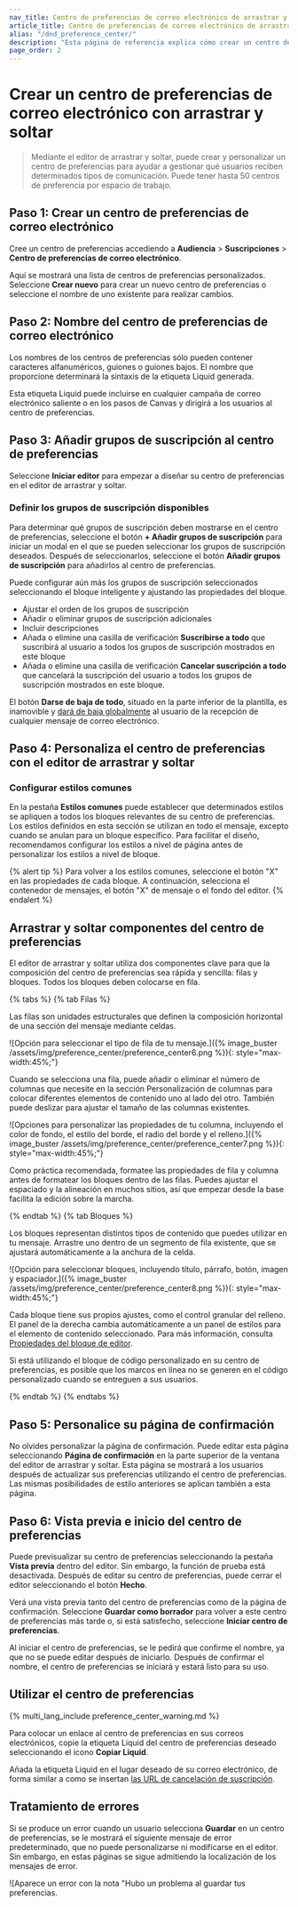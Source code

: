 ```yaml
---
nav_title: Centro de preferencias de correo electrónico de arrastrar y soltar
article_title: Centro de preferencias de correo electrónico de arrastrar y soltar
alias: "/dnd_preference_center/"
description: "Esta página de referencia explica cómo crear un centro de preferencias de correo electrónico con el editor de arrastrar y soltar."
page_order: 2
---
```


# Crear un centro de preferencias de correo electrónico con arrastrar y soltar

> Mediante el editor de arrastrar y soltar, puede crear y personalizar un centro de preferencias para ayudar a gestionar qué usuarios reciben determinados tipos de comunicación. Puede tener hasta 50 centros de preferencia por espacio de trabajo.



## Paso 1: Crear un centro de preferencias de correo electrónico

Cree un centro de preferencias accediendo a **Audiencia** > **Suscripciones** > **Centro de preferencias de correo electrónico**.

Aquí se mostrará una lista de centros de preferencias personalizados. Seleccione **Crear nuevo** para crear un nuevo centro de preferencias o seleccione el nombre de uno existente para realizar cambios.



## Paso 2: Nombre del centro de preferencias de correo electrónico

Los nombres de los centros de preferencias sólo pueden contener caracteres alfanuméricos, guiones o guiones bajos. El nombre que proporcione determinará la sintaxis de la etiqueta Liquid generada. 

Esta etiqueta Liquid puede incluirse en cualquier campaña de correo electrónico saliente o en los pasos de Canvas y dirigirá a los usuarios al centro de preferencias.



## Paso 3: Añadir grupos de suscripción al centro de preferencias

Seleccione **Iniciar editor** para empezar a diseñar su centro de preferencias en el editor de arrastrar y soltar.

### Definir los grupos de suscripción disponibles

Para determinar qué grupos de suscripción deben mostrarse en el centro de preferencias, seleccione el botón **\+ Añadir grupos de suscripción** para iniciar un modal en el que se pueden seleccionar los grupos de suscripción deseados. Después de seleccionarlos, seleccione el botón **Añadir grupos de suscripción** para añadirlos al centro de preferencias.

Puede configurar aún más los grupos de suscripción seleccionados seleccionando el bloque inteligente y ajustando las propiedades del bloque.
- Ajustar el orden de los grupos de suscripción
- Añadir o eliminar grupos de suscripción adicionales
- Incluir descripciones
- Añada o elimine una casilla de verificación **Suscribirse a todo** que suscribirá al usuario a todos los grupos de suscripción mostrados en este bloque
- Añada o elimine una casilla de verificación **Cancelar suscripción a todo** que cancelará la suscripción del usuario a todos los grupos de suscripción mostrados en este bloque.



El botón **Darse de baja de todo**, situado en la parte inferior de la plantilla, es inamovible y [dará de baja globalmente]({{site.baseurl}}/user_guide/message_building_by_channel/email/managing_user_subscriptions/#subscription-states) al usuario de la recepción de cualquier mensaje de correo electrónico.

## Paso 4: Personaliza el centro de preferencias con el editor de arrastrar y soltar

### Configurar estilos comunes

En la pestaña **Estilos comunes** puede establecer que determinados estilos se apliquen a todos los bloques relevantes de su centro de preferencias. Los estilos definidos en esta sección se utilizan en todo el mensaje, excepto cuando se anulan para un bloque específico. Para facilitar el diseño, recomendamos configurar los estilos a nivel de página antes de personalizar los estilos a nivel de bloque.



{% alert tip %}
Para volver a los estilos comunes, seleccione el botón "X" en las propiedades de cada bloque. A continuación, selecciona el contenedor de mensajes, el botón "X" de mensaje o el fondo del editor.
{% endalert %}

## Arrastrar y soltar componentes del centro de preferencias

El editor de arrastrar y soltar utiliza dos componentes clave para que la composición del centro de preferencias sea rápida y sencilla: filas y bloques. Todos los bloques deben colocarse en fila.

{% tabs %}
{% tab Filas %}

Las filas son unidades estructurales que definen la composición horizontal de una sección del mensaje mediante celdas.

![Opción para seleccionar el tipo de fila de tu mensaje.]({% image_buster /assets/img/preference_center/preference_center6.png %}){: style="max-width:45%;"}

Cuando se selecciona una fila, puede añadir o eliminar el número de columnas que necesite en la sección Personalización de columnas para colocar diferentes elementos de contenido uno al lado del otro. También puede deslizar para ajustar el tamaño de las columnas existentes.

![Opciones para personalizar las propiedades de tu columna, incluyendo el color de fondo, el estilo del borde, el radio del borde y el relleno.]({% image_buster /assets/img/preference_center/preference_center7.png %}){: style="max-width:45%;"}

Como práctica recomendada, formatee las propiedades de fila y columna antes de formatear los bloques dentro de las filas. Puedes ajustar el espaciado y la alineación en muchos sitios, así que empezar desde la base facilita la edición sobre la marcha.

{% endtab %}
{% tab Bloques %}

Los bloques representan distintos tipos de contenido que puedes utilizar en tu mensaje. Arrastre uno dentro de un segmento de fila existente, que se ajustará automáticamente a la anchura de la celda.

![Opción para seleccionar bloques, incluyendo título, párrafo, botón, imagen y espaciador.]({% image_buster /assets/img/preference_center/preference_center8.png %}){: style="max-width:45%;"}

Cada bloque tiene sus propios ajustes, como el control granular del relleno. El panel de la derecha cambia automáticamente a un panel de estilos para el elemento de contenido seleccionado. Para más información, consulta [Propiedades del bloque de editor]({{site.baseurl}}/user_guide/message_building_by_channel/in-app_messages/drag_and_drop/editor_blocks/).

Si está utilizando el bloque de código personalizado en su centro de preferencias, es posible que los marcos en línea no se generen en el código personalizado cuando se entreguen a sus usuarios.

{% endtab %}
{% endtabs %}

## Paso 5: Personalice su página de confirmación

No olvides personalizar la página de confirmación. Puede editar esta página seleccionando **Página de confirmación** en la parte superior de la ventana del editor de arrastrar y soltar. Esta página se mostrará a los usuarios después de actualizar sus preferencias utilizando el centro de preferencias. Las mismas posibilidades de estilo anteriores se aplican también a esta página.



## Paso 6: Vista previa e inicio del centro de preferencias

Puede previsualizar su centro de preferencias seleccionando la pestaña **Vista previa** dentro del editor. Sin embargo, la función de prueba está desactivada. Después de editar su centro de preferencias, puede cerrar el editor seleccionando el botón **Hecho**.

Verá una vista previa tanto del centro de preferencias como de la página de confirmación. Seleccione **Guardar como borrador** para volver a este centro de preferencias más tarde o, si está satisfecho, seleccione **Iniciar centro de preferencias**.

Al iniciar el centro de preferencias, se le pedirá que confirme el nombre, ya que no se puede editar después de iniciarlo. Después de confirmar el nombre, el centro de preferencias se iniciará y estará listo para su uso.

## Utilizar el centro de preferencias

{% multi_lang_include preference_center_warning.md %}

Para colocar un enlace al centro de preferencias en sus correos electrónicos, copie la etiqueta Liquid del centro de preferencias deseado seleccionando el icono **Copiar Liquid**.



Añada la etiqueta Liquid en el lugar deseado de su correo electrónico, de forma similar a como se insertan [las URL de cancelación de suscripción]({{site.baseurl}}/user_guide/message_building_by_channel/email/custom_email_footer/#adding-a-custom-unsubscribe-link).

## Tratamiento de errores

Si se produce un error cuando un usuario selecciona **Guardar** en un centro de preferencias, se le mostrará el siguiente mensaje de error predeterminado, que no puede personalizarse ni modificarse en el editor. Sin embargo, en estas páginas se sigue admitiendo la localización de los mensajes de error. 

![Aparece un error con la nota "Hubo un problema al guardar tus preferencias. 

